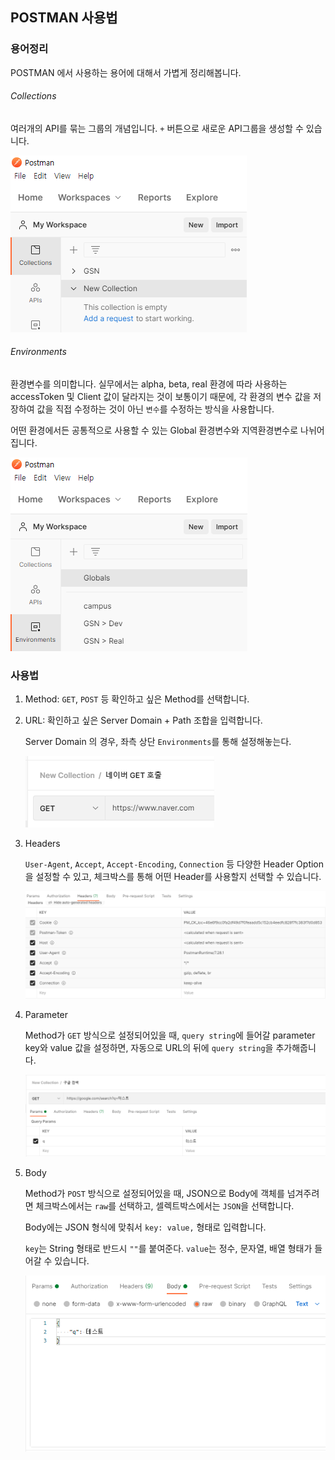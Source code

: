 ## POSTMAN 사용법

### 용어정리

POSTMAN 에서 사용하는 용어에 대해서 가볍게 정리해봅니다.

###### Collections

여러개의 API를 묶는 그룹의 개념입니다. `+` 버튼으로 새로운 API그룹을 생성할 수 있습니다.

![image-20210729223921291](./images/postman-1.png)

###### Environments

환경변수를 의미합니다. 실무에서는 alpha, beta, real 환경에 따라 사용하는 accessToken 및 Client 값이 달라지는 것이 보통이기 때문에, 각 환경의 변수 값을 저장하여 값을 직접 수정하는 것이 아닌 `변수`를 수정하는 방식을 사용합니다.

어떤 환경에서든 공통적으로 사용할 수 있는 Global 환경변수와 지역환경변수로 나뉘어집니다.

![image-20210729224507997](./images/postman-2.png)

### 사용법

1. Method: `GET`, `POST` 등 확인하고 싶은 Method를 선택합니다.

2. URL: 확인하고 싶은 Server Domain + Path 조합을 입력합니다.

    Server Domain 의 경우, 좌측 상단 `Environments`를 통해 설정해놓는다.

    ![image-20210729225125483](./images/postman-3.png)

3. Headers

    `User-Agent`, `Accept`, `Accept-Encoding`, `Connection` 등 다양한 Header Option을 설정할 수 있고, 체크박스를 통해 어떤 Header를 사용할지 선택할 수 있습니다.

    ![image-20210729225209301](./images/postman-4.png)

4. Parameter

    Method가 `GET` 방식으로 설정되어있을 때, `query string`에 들어갈 parameter key와 value 값을 설정하면, 자동으로 URL의 뒤에 `query string`을 추가해줍니다.

    ![image-20210729225709900](./images/postman-5.png)

5. Body

    Method가 `POST` 방식으로 설정되어있을 때, JSON으로 Body에 객체를 넘겨주려면 체크박스에서는 `raw`를 선택하고, 셀렉트박스에서는 `JSON`을 선택합니다.

    Body에는 JSON 형식에 맞춰서 `key: value,` 형태로 입력합니다.

    `key`는 String 형태로 반드시 `""`를 붙여준다. `value`는 정수, 문자열, 배열 형태가 들어갈 수 있습니다.

    ![image-20210729225820528](./images/postman-6.png)